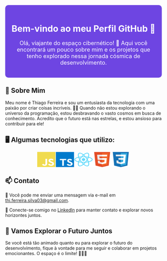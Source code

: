 <div style="background-color: #6E45E2; padding: 20px; text-align: center; border-radius: 10px;">
  <h1 style="color: #FFFFFF;">Bem-vindo ao meu Perfil GitHub 🚀</h1>
  <p style="color: #FFFFFF; font-size: 18px;">Olá, viajante do espaço cibernético! 👾 Aqui você encontrará um pouco sobre mim e os projetos que tenho explorado nessa jornada cósmica de desenvolvimento.</p>
</div>

## 🌌 Sobre Mim

Meu nome é Thiago Ferreira e sou um entusiasta da tecnologia com uma paixão por criar coisas incríveis. 👨‍💻 Quando não estou explorando o universo da programação, estou desbravando o vasto cosmos em busca de conhecimento. Acredito que o futuro está nas estrelas, e estou ansioso para contribuir para ele!

## 🖥️ Algumas tecnologias que utilizo:

<div style="display: flex; justify-content: center; align-items: center; margin: 0 auto;"><br>
  <img align="center" alt="Thi-Js" height="50" width="60" src="https://raw.githubusercontent.com/devicons/devicon/master/icons/javascript/javascript-plain.svg">
  <img align="center" alt="Thi-Ts" height="50" width="60" src="https://raw.githubusercontent.com/devicons/devicon/master/icons/typescript/typescript-plain.svg">
  <img align="center" alt="Thi-React" height="50" width="60" src="https://raw.githubusercontent.com/devicons/devicon/master/icons/react/react-original.svg">
  <img align="center" alt="Thi-HTML" height="50" width="60" src="https://raw.githubusercontent.com/devicons/devicon/master/icons/html5/html5-original.svg">
  <img align="center" alt="Thi-CSS" height="50" width="60" src="https://raw.githubusercontent.com/devicons/devicon/master/icons/css3/css3-original.svg">
</div>

## 📫 Contato

📧 Você pode me enviar uma mensagem via e-mail em thi.ferreira.silva03@gmail.com.

🔗 Conecte-se comigo no [LinkedIn](https://www.linkedin.com/in/thiago-ferreira-602aa1232/) para manter contato e explorar novos horizontes juntos.

## 🌌 Vamos Explorar o Futuro Juntos

Se você está tão animado quanto eu para explorar o futuro do desenvolvimento, fique à vontade para me seguir e colaborar em projetos emocionantes. O espaço é o limite! 🚀🌌✨

